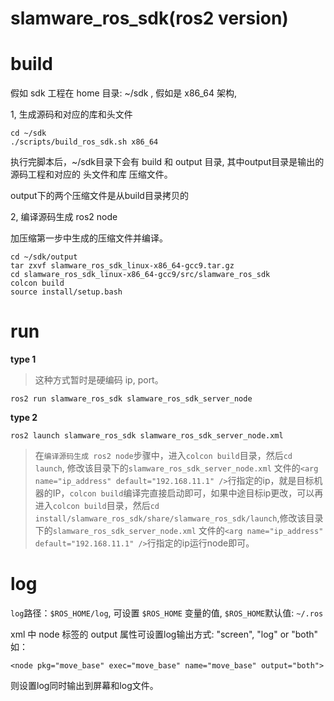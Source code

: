 # slamware_ros_sdk(ros2 version)

# build

假如 sdk 工程在 home 目录: ~/sdk , 假如是 x86_64 架构,

1, 生成源码和对应的库和头文件

```shell
cd ~/sdk
./scripts/build_ros_sdk.sh x86_64
```

执行完脚本后，~/sdk目录下会有 build 和 output 目录, 其中output目录是输出的源码工程和对应的 头文件和库 压缩文件。

output下的两个压缩文件是从build目录拷贝的

2, 编译源码生成 ros2 node

加压缩第一步中生成的压缩文件并编译。

```shell
cd ~/sdk/output
tar zxvf slamware_ros_sdk_linux-x86_64-gcc9.tar.gz
cd slamware_ros_sdk_linux-x86_64-gcc9/src/slamware_ros_sdk
colcon build
source install/setup.bash
```

# run

**type 1**

> 这种方式暂时是硬编码 ip, port。

```
ros2 run slamware_ros_sdk slamware_ros_sdk_server_node
```


**type 2**
```
ros2 launch slamware_ros_sdk slamware_ros_sdk_server_node.xml
```
> 在`编译源码生成 ros2 node`步骤中，进入`colcon build`目录，然后`cd launch`, 修改该目录下的`slamware_ros_sdk_server_node.xml` 文件的`<arg name="ip_address" default="192.168.11.1" />`行指定的ip，就是目标机器的IP，`colcon build`编译完直接启动即可，如果中途目标ip更改，可以再进入`colcon build`目录，然后`cd install/slamware_ros_sdk/share/slamware_ros_sdk/launch`,修改该目录下的`slamware_ros_sdk_server_node.xml` 文件的`<arg name="ip_address" default="192.168.11.1" />`行指定的ip运行node即可。

# log 

`log`路径：`$ROS_HOME/log`, 可设置 `$ROS_HOME` 变量的值,
`$ROS_HOME`默认值: `~/.ros`

xml 中  node 标签的 output 属性可设置log输出方式: "screen", "log" or "both"
如：
```
<node pkg="move_base" exec="move_base" name="move_base" output="both">
```
则设置log同时输出到屏幕和log文件。

